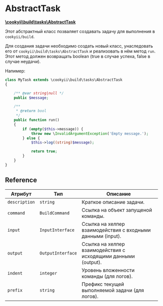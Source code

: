 AbstractTask
============

[**\cookyii\build\tasks\AbstractTask**](https://github.com/cookyii/build/blob/master/tasks/AbstractTask.php)

Этот абстрактный класс позваляет создавать задачу для выполнения в `cookyii/build`.

Для создания задачи необходимо создать новый класс, унаследовать его от `cookyii\build\tasks\AbstractTask`
и реализовать в нём метод `run`. Этот метод должен возвращать boolean (true в случае успеха, false в случае неудачи).

Напимер:
```php
class MyTask extends \cookyii\build\tasks\AbstractTask
{

    /** @var string|null */
    public $message;

    /**
     * @return bool
     */
    public function run()
    {
        if (empty($this->message)) {
            throw new \InvalidArgumentException('Empty message.');
        } else {
            $this->log((string)$message);

            return true;
        }
    }
}
```

Reference
---------

| Атрибут | Тип | Описание | 
| ------- | --- | -------- |
| `description` | `string` | Краткое описание задачи. |
| `command` | `BuildCommand` | Ссылка на объект запущеной команды. |
| `input` | `InputInterface` | Ссылка на хелпер взаимодействия с входными данными (input). |
| `output` | `OutputInterface` | Ссылка на хелпер взаимодействия с исходящими данными (output). |
| `indent` | `integer` | Уровень вложенности команды (для логов). |
| `prefix` | `string` | Префикс текущей выполняемой задачи (для логов). |
